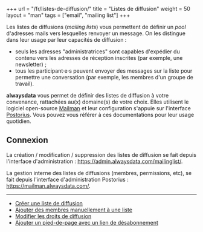 +++
url = "/fr/listes-de-diffusion/"
title = "Listes de diffusion"
weight = 50
layout = "man"
tags = ["email", "mailing list"]
+++

Les listes de diffusions (*mailing lists*) vous permettent de définir un *pool* d'adresses mails vers lesquelles renvoyer un message. On les distingue dans leur usage par leur capacités de diffusion :

- seuls les adresses "administratrices" sont capables d'expédier du contenu vers les adresses de réception inscrites (par exemple, une newsletter) ;
- tous les participant·e·s peuvent envoyer des messages sur la liste pour permettre une conversation (par exemple, les membres d'un groupe de travail).

**alwaysdata** vous permet de définir des listes de diffusion à votre convenance, rattachées au(x) domaine(s) de votre choix. Elles utilisent le logiciel open-source [Mailman](https://docs.mailman3.org/projects/mailman/en/latest/) et leur configuration s'appuie sur l'interface [Postorius](https://docs.mailman3.org/projects/postorius/en/latest/). Vous pouvez vous référer à ces documentations pour leur usage quotidien.

## Connexion

La création / modification / suppression des listes de diffusion se fait depuis l'interface d'administration : https://admin.alwaysdata.com/mailinglist/.

La gestion interne des listes de diffusions (membres, permissions, etc), se fait depuis l'interface d'administration Postorius : https://mailman.alwaysdata.com/.

***

- [Créer une liste de diffusion](create-a-mailing-list)
- [Ajouter des membres manuellement à une liste](add-members-to-a-mailing-list)
- [Modifier les droits de diffusion](modify-mailing-list-permissions)
- [Ajouter un pied-de-page avec un lien de désabonnement](add-a-mailing-list-footer)
